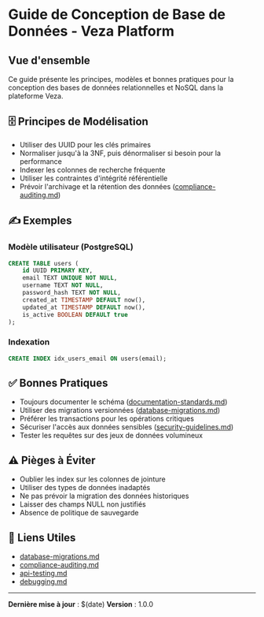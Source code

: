# Guide de Conception de Base de Données - Veza Platform

## Vue d'ensemble

Ce guide présente les principes, modèles et bonnes pratiques pour la conception des bases de données relationnelles et NoSQL dans la plateforme Veza.

## 🗄️ Principes de Modélisation
- Utiliser des UUID pour les clés primaires
- Normaliser jusqu'à la 3NF, puis dénormaliser si besoin pour la performance
- Indexer les colonnes de recherche fréquente
- Utiliser les contraintes d'intégrité référentielle
- Prévoir l'archivage et la rétention des données ([compliance-auditing.md](./compliance-auditing.md))

## ✍️ Exemples

### Modèle utilisateur (PostgreSQL)
```sql
CREATE TABLE users (
    id UUID PRIMARY KEY,
    email TEXT UNIQUE NOT NULL,
    username TEXT NOT NULL,
    password_hash TEXT NOT NULL,
    created_at TIMESTAMP DEFAULT now(),
    updated_at TIMESTAMP DEFAULT now(),
    is_active BOOLEAN DEFAULT true
);
```

### Indexation
```sql
CREATE INDEX idx_users_email ON users(email);
```

## ✅ Bonnes Pratiques
- Toujours documenter le schéma ([documentation-standards.md](./documentation-standards.md))
- Utiliser des migrations versionnées ([database-migrations.md](./database-migrations.md))
- Préférer les transactions pour les opérations critiques
- Sécuriser l'accès aux données sensibles ([security-guidelines.md](./security-guidelines.md))
- Tester les requêtes sur des jeux de données volumineux

## ⚠️ Pièges à Éviter
- Oublier les index sur les colonnes de jointure
- Utiliser des types de données inadaptés
- Ne pas prévoir la migration des données historiques
- Laisser des champs NULL non justifiés
- Absence de politique de sauvegarde

## 🔗 Liens Utiles
- [database-migrations.md](./database-migrations.md)
- [compliance-auditing.md](./compliance-auditing.md)
- [api-testing.md](./api-testing.md)
- [debugging.md](./debugging.md)

---

**Dernière mise à jour** : $(date)
**Version** : 1.0.0 